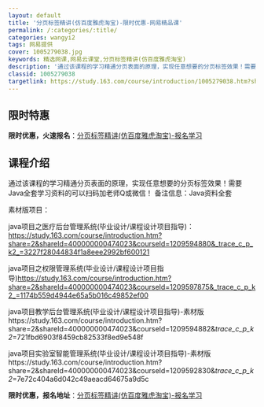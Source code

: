 ```yaml
---
layout: default
title: '分页标签精讲(仿百度雅虎淘宝)-限时优惠-网易精品课'
permalink: /:categories/:title/
categories: wangyi2
tags: 网易提供
cover: 1005279038.jpg
keywords: 精选网课,网易云课堂,分页标签精讲(仿百度雅虎淘宝)
description: '通过该课程的学习精通分页表面的原理，实现任意想要的分页标签效果！需要Java全套学习资料的可以扫码加老师Q或微信！备注信'
classid: 1005279038
targetlink: https://study.163.com/course/introduction/1005279038.htm?share=1&shareId=1025206652&utm_campaign=share&utm_medium=iphoneShare&utm_source=&utm_u=1025206652
---
```


## 限时特惠

**限时优惠，火速报名**：[分页标签精讲(仿百度雅虎淘宝)-报名学习](https://study.163.com/course/introduction/1005279038.htm?share=1&shareId=1025206652&utm_campaign=share&utm_medium=iphoneShare&utm_source=&utm_u=1025206652)

## 课程介绍

通过该课程的学习精通分页表面的原理，实现任意想要的分页标签效果！需要Java全套学习资料的可以扫码加老师Q或微信！ 备注信息：Java资料全套



素材版项目：

java项目之医疗后台管理系统(毕业设计/课程设计项目指导)：https://study.163.com/course/introduction.htm?share=2&shareId=400000000474023&courseId=1209594880&_trace_c_p_k2_=3227f28044834f1a8eee2992bf600121

java项目之权限管理系统(毕业设计/课程设计项目指导)https://study.163.com/course/introduction.htm?share=2&shareId=400000000474023&courseId=1209597875&_trace_c_p_k2_=1174b559d4944e65a5b016c49852ef00

java项目教学后台管理系统(毕业设计/课程设计项目指导)-素材版https://study.163.com/course/introduction.htm?share=2&shareId=400000000474023&courseId=1209594882&_trace_c_p_k2_=721fbd6903f8459cb82533f8ed9e548f

java项目实验室智能管理系统(毕业设计/课程设计项目指导)-素材版https://study.163.com/course/introduction.htm?share=2&shareId=400000000474023&courseId=1209592830&_trace_c_p_k2_=7e72c404a6d042c49aeacd64675a9d5c

**限时优惠，报名地址**：[分页标签精讲(仿百度雅虎淘宝)-报名学习](https://study.163.com/course/introduction/1005279038.htm?share=1&shareId=1025206652&utm_campaign=share&utm_medium=iphoneShare&utm_source=&utm_u=1025206652)

